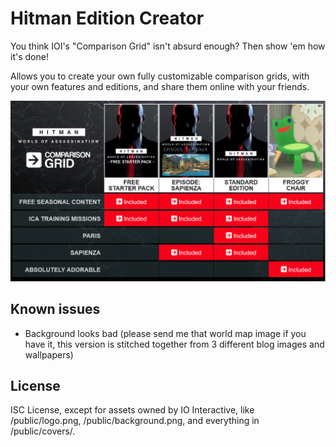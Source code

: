 # Hitman Edition Creator

You think IOI's "Comparison Grid" isn't absurd enough? Then show 'em how it's done!

Allows you to create your own fully customizable comparison grids,
with your own features and editions, and share them online with your friends.

![Example comparison grid, showing Free Starter Pack, Episode: Sapienza, Standard Edition, and Froggy Chair. Froggy Chair has Free Seasonal Content and is marked as absolutely adorable](/public/example.jpg)

## Known issues

-   Background looks bad (please send me that world map image if you have it, this version is stitched together from 3 different blog images and wallpapers)

## License

ISC License, except for assets owned by IO Interactive, like /public/logo.png, /public/background.png, and everything in /public/covers/.
